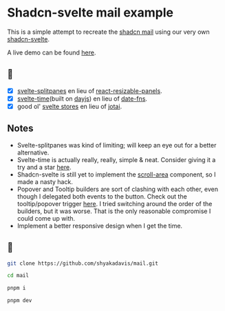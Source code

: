 # Shadcn-svelte mail example

This is a simple attempt to recreate the [shadcn mail](https://ui.shadcn.com/examples/mail) using our very own [shadcn-svelte](https://www.shadcn-svelte.com/).

A live demo can be found [here](https://mail.shyakadavis.me/).

## 🌊

- [x] [svelte-splitpanes](https://github.com/orefalo/svelte-splitpanes) en lieu of [react-resizable-panels](https://github.com/bvaughn/react-resizable-panels).
- [x] [svelte-time](https://github.com/metonym/svelte-time)(built on [dayjs](https://github.com/iamkun/dayjs/)) en lieu of [date-fns](https://github.com/date-fns/date-fns/).
- [x] good ol' [svelte stores](https://svelte.dev/tutorial/writable-stores) en lieu of [jotai](https://github.com/pmndrs/jotai).

## Notes

- Svelte-splitpanes was kind of limiting; will keep an eye out for a better alternative.
- Svelte-time is actually really, really, simple & neat. Consider giving it a try and a star [here](https://github.com/metonym/svelte-time).
- Shadcn-svelte is still yet to implement the [scroll-area](https://ui.shadcn.com/docs/components/scroll-area/) component, so I made a nasty hack.
- Popover and Tooltip builders are sort of clashing with each other, even though I delegated both events to the button. Check out the tooltip/popover trigger [here](https://github.com/shyakadavis/mail/blob/main/src/routes/mail-display.svelte#L67). I tried switching around the order of the builders, but it was worse. That is the only reasonable compromise I could come up with.
- Implement a better responsive design when I get the time.

## 🚀

```bash
git clone https://github.com/shyakadavis/mail.git

cd mail

pnpm i

pnpm dev
```
